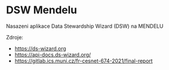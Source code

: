 # DSW Mendelu

Nasazeni aplikace Data Stewardship Wizard (DSW) na MENDELU

Zdroje:
- https://ds-wizard.org
- https://api-docs.ds-wizard.org/
- https://gitlab.ics.muni.cz/fr-cesnet-674-2021/final-report
